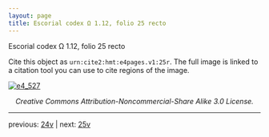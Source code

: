 ```yaml
---
layout: page
title: Escorial codex Ω 1.12, folio 25 recto
---
```


Escorial codex Ω 1.12, folio 25 recto

Cite this object as `urn:cite2:hmt:e4pages.v1:25r`.  The full image is linked to a citation tool you can use to cite regions of the image.

[![e4_527](http://www.homermultitext.org/iipsrv?IIIF=/project/homer/pyramidal/deepzoom/hmt/e4img/2017a/e4_527.tif/full/800,/0/default.jpg)](http://www.homermultitext.org/ict2/?urn=urn:cite2:hmt:e4img.2017a:e4_527) 

<p style="text-align: center; font-style: italic;">Creative Commons Attribution-Noncommercial-Share Alike 3.0 License.</p>

---

previous: [24v](../24v/) | next: [25v](../25v/)